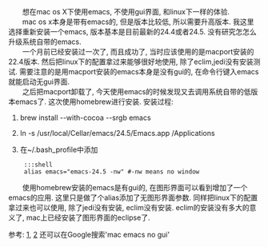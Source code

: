　　想在mac os X下使用emacs, 不使用gui界面, 和linux下一样的体验.  
　　mac os x本身是带有emacs的, 但是版本比较低, 所以需要升高版本. 我这里选择重新安装一个emacs, 版本基本是目前最新的24.4或者24.5. 没有研究怎怎么升级系统自带的emacs.  
　　一个月前已经安装过一次了, 而且成功了, 当时应该使用的是macport安装的22.4版本. 然后把linux下的配置拿过来能够很好地使用, 除了eclim,jedi没有安装测试. 需要注意的是用macport安装的emacs本身是没有gui的, 在命令行键入emacs就能启动无gui界面.  
　　之后把macport卸载了, 今天使用emacs的时候发现又去调用系统自带的低版本emacs了. 这次使用homebrew进行安装. 安装过程:  

1. brew install --with-cocoa --srgb emacs
2. ln -s /usr/local/Cellar/emacs/24.5/Emacs.app /Applications
3. 在~/.bash_profile中添加  
    
        :::shell
        alias emacs="emacs-24.5 -nw" #-nw means no window

　　使用homebrew安装的emacs是有gui的, 在图形界面可以看到增加了一个emacs的应用. 这里只是做了个alias添加了无图形界面参数. 同样把linux下的配置拿过来也可以使用, 除了jedi没有安装, eclim没有安装. eclim的安装没有多大的意义了, mac上已经安装了图形界面的eclipse了.

参考: [1](http://www.emacswiki.org/emacs/EmacsForMacOS), [2](http://stackoverflow.com/questions/5414015/how-to-install-emacs23-on-mac-osx-without-gui) 还可以在Google搜索'mac emacs no gui'
